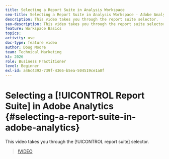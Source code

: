 ```yaml
---
title: Selecting a Report Suite in Analysis Workspace
seo-title: Selecting a Report Suite in Analysis Workspace - Adobe Analytics
description: This video takes you through the report suite selector.
seo-description: This video takes you through the report suite selector. - Adobe Analytics
feature: Workspace Basics
topics: 
activity: use
doc-type: feature video
author: Doug Moore
team: Technical Marketing
kt: 2026
role: Business Practitioner
level: Beginner
exl-id: a46c4392-739f-4366-b5ea-504519ce1a0f
---
```

# Selecting a [!UICONTROL Report Suite] in Adobe Analytics {#selecting-a-report-suite-in-adobe-analytics}

This video takes you through the [!UICONTROL report suite] selector.

>[!VIDEO](https://video.tv.adobe.com/v/23967/?quality=12)
